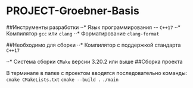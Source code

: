 # PROJECT-Groebner-Basis

##Инструменты разработки
⋅⋅* Язык программирования -- ```C++17```
⋅⋅* Компилятор ```gcc``` или ```clang```
⋅⋅* Форматирование ```clang-format```

##Необходимо для сборки
⋅⋅* Компилятор с поддержкой стандарта ```C++17```

⋅⋅* Система сборки ```CMake``` версии 3.20.2 или выше
##Сборка проекта

В терминале в папке с проектом вводятся последовательно команды:
```cmake CMakeLists.txt```
```cmake --build .```
```./main```
